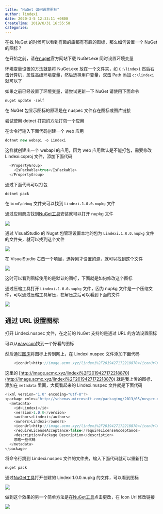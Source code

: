 ```yaml
---
title: "NuGet 如何设置图标"
author: lindexi
date: 2020-3-5 12:33:11 +0800
CreateTime: 2019/8/31 16:55:58
categories: 
---
```


在找 NuGet 的时候可以看到有趣的库都有有趣的图标，那么如何设置一个 NuGet 的图标？

<!--more-->


<!-- CreateTime:2019/8/31 16:55:58 -->


在开始之前，请在[nuget](https://www.nuget.org/downloads)官方网站下载 NuGet.exe 同时设置环境变量

环境变量设置的方法就是将 NuGet.exe 放在一个文件夹，如 `C:\lindexi` 然后右击计算机，属性高级环境变量，然后选择用户变量，双击 Path 添加 `c:\lindexi` 就可以了

如果之前已经设置了环境变量，请尝试更新一下 NuGet 请使用下面命令

```csharp
nuget update -self
```

在 NuGet 包显示图标的原理是在 nuspec 文件存在图标或图片链接

尝试使用 dotnet 打包的方法打包一个应用

在命令行输入下面代码创建一个 web 应用

```csharp
dotnet new webapi -o Lindexi
```

这样就创建出一个 webapi 的应用，因为 web 应用默认是不能打包，需要修改 Lindexi.csproj 文件，添加下面代码

```csharp
  <PropertyGroup>
    <IsPackable>true</IsPackable>
  </PropertyGroup>
```

通过下面代码可以打包

```csharp
dotnet pack
```

在 `bind\debug` 文件夹可以找到 `Lindexi.1.0.0.nupkg` 文件

通过应用商店找到[NuGet工具](https://www.microsoft.com/store/productId/9WZDNCRDMDM3)安装就可以打开 nupkg 文件

<!-- ![](image/NuGet 如何设置图标/NuGet 如何设置图标0.png) -->

![](http://image.acmx.xyz/lindexi%2F2019427171314631)

通过 VisualStudio 的 Nuget 包管理设置本地的包为 `Lindexi.1.0.0.nupkg` 文件的文件夹，就可以找到这个文件

<!-- ![](image/NuGet 如何设置图标/NuGet 如何设置图标1.png) -->

![](http://image.acmx.xyz/lindexi%2F2019427171628317)

在 VisualStudio 右击一个项目，选择刚才设置的源，就可以找到这个文件

<!-- ![](image/NuGet 如何设置图标/NuGet 如何设置图标2.png) -->

![](http://image.acmx.xyz/lindexi%2F2019427171719941)

这时可以看到图标使用的是默认的图标，下面就是如何修改这个图标

通过压缩工具打开 `Lindexi.1.0.0.nupkg` 文件，因为 nupkg 文件是一个压缩文件，可以通过压缩工具解压，在解压之后可以看到下面的文件

<!-- ![](image/NuGet 如何设置图标/NuGet 如何设置图标3.png) -->

![](http://image.acmx.xyz/lindexi%2F2019427171845798)

## 通过 URL 设置图标

打开 Lindexi.nuspec 文件，在之前的 NuGet 支持的是通过 URL 的方法设置图标

可以从[easyicon](https://www.easyicon.net/)找到一个好看的图标

然后通过[图床](https://www.microsoft.com/store/productId/9NBLGGH562R2)将图标上传到网上，在 Lindexi.nuspec 文件添加下面代码

```csharp
    <iconUrl>http://image.acmx.xyz/lindexi%2F2019427172218870</iconUrl>
```

这里的 [http://image.acmx.xyz/lindexi%2F2019427172218870](http://image.acmx.xyz/lindexi%2F2019427172218870) 就是我上传的图标，添加在 `metadata` 里面，大概看起来的 Lindexi.nuspec 文件就是下面代码

```csharp
<?xml version="1.0" encoding="utf-8"?>
<package xmlns="http://schemas.microsoft.com/packaging/2013/05/nuspec.xsd">
  <metadata>
    <id>Lindexi</id>
    <version>1.0.0</version>
    <authors>Lindexi</authors>
    <owners>Lindexi</owners>
    <iconUrl>http://image.acmx.xyz/lindexi%2F2019427172218870</iconUrl>
    <requireLicenseAcceptance>false</requireLicenseAcceptance>
    <description>Package Description</description>
    忽略一些代码
  </metadata>
</package>
```

将命令行跳到 Lindexi.nuspec 文件的文件夹，输入下面代码就可以重新打包

```csharp
nuget pack
```

通过[NuGet工具](https://www.microsoft.com/store/productId/9WZDNCRDMDM3)打开创建的 Lindexi.1.0.0.nupkg 的文件，可以看到图标

<!-- ![](image/NuGet 如何设置图标/NuGet 如何设置图标4.png) -->

![](http://image.acmx.xyz/lindexi%2F2019427172758582)

做到这个效果的另一个简单方法是在[NuGet工具](https://www.microsoft.com/store/productId/9WZDNCRDMDM3)点击更改，在 Icon Url 修改链接

<!-- ![](image/NuGet 如何设置图标/NuGet 如何设置图标5.png) -->

![](http://image.acmx.xyz/lindexi%2F201942885043521)

<!-- ## 通过文件

有小伙伴说他在清真的地方，无法下载到好看的图标，同时图标使用的是外面的链接，可能下载到的不是图片，所以微软建议将图标文件放在 NuGet 包里面

编辑 Lindexi.nuspec 文件，将 iconUrl 替换为 icon 同时添加相对路径的图标

 -->

<!-- [Packaging Icon within the nupkg · NuGet/Home Wiki](https://github.com/NuGet/Home/wiki/Packaging-Icon-within-the-nupkg ) -->

